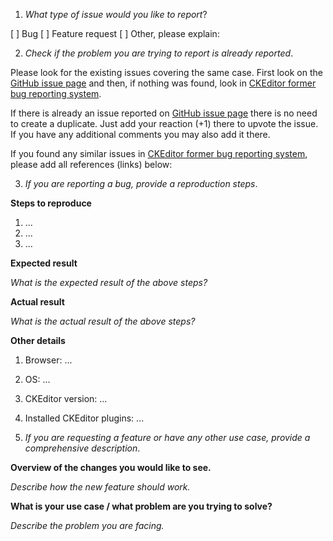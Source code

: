 1. *What type of issue would you like to report*?

[ ] Bug
[ ] Feature request
[ ] Other, please explain:

2. *Check if the problem you are trying to report is already reported*.

Please look for the existing issues covering the same case. First look on the [GitHub issue page](https://github.com/ckeditor/ckeditor-dev/issues)
and then, if nothing was found, look in [CKEditor former bug reporting system](http://dev.ckeditor.com).

If there is already an issue reported on [GitHub issue page](https://github.com/ckeditor/ckeditor-dev/issues) there is no
need to create a duplicate. Just add your reaction (+1) there to upvote the issue. If you have any additional comments you
may also add it there.

If you found any similar issues in [CKEditor former bug reporting system](http://dev.ckeditor.com),
please add all references (links) below:

3. *If you are reporting a bug, provide a reproduction steps*.

**Steps to reproduce**

1. ...
1. ...
1. ...

**Expected result**

*What is the expected result of the above steps?*

**Actual result**

*What is the actual result of the above steps?*

**Other details**

1. Browser: ...
1. OS: ...
1. CKEditor version: ...
1. Installed CKEditor plugins: ...


3. *If you are requesting a feature or have any other use case, provide a comprehensive description*.

**Overview of the changes you would like to see.**

*Describe how the new feature should work.*

**What is your use case / what problem are you trying to solve?**

*Describe the problem you are facing.*
